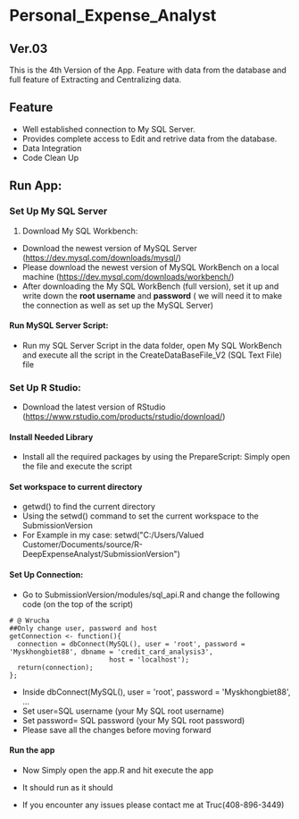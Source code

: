 # Personal_Expense_Analyst

## Ver.03
This is the 4th Version of the App. Feature with data from the database and full feature of Extracting and Centralizing data.

## Feature
- Well established connection to My SQL Server.
- Provides complete access to Edit and retrive data from the database.
- Data Integration
- Code Clean Up

## Run App:
### Set Up My SQL Server
1. Download My SQL Workbench:
- Download the newest version of MySQL Server (https://dev.mysql.com/downloads/mysql/)
- Please download the newest version of MySQL WorkBench on a local machine (https://dev.mysql.com/downloads/workbench/)
- After downloading the My SQL WorkBench (full version), set it up and write down the <b>root username</b> and <b>password</b> ( we will need it to make the connection as well as set up the MySQL Server)
#### Run MySQL Server Script:
- Run my SQL Server Script in the data folder, open My SQL WorkBench and execute all the script in the CreateDataBaseFile_V2 (SQL Text File) file 


### Set Up R Studio:
- Download the latest version of RStudio (https://www.rstudio.com/products/rstudio/download/)
#### Install Needed Library
- Install all the required packages by using the PrepareScript: Simply open the file and execute the script

#### Set workspace to current directory
- getwd() to find the current directory
- Using the setwd() command to set the current workspace to the SubmissionVersion
- For Example in my case: setwd("C:/Users/Valued Customer/Documents/source/R-DeepExpenseAnalyst/SubmissionVersion")

#### Set Up Connection:
- Go to SubmissionVersion/modules/sql_api.R and change the following code (on the top of the script)
```
# @ Wrucha
##Only change user, password and host
getConnection <- function(){
  connection = dbConnect(MySQL(), user = 'root', password = 'Myskhongbiet88', dbname = 'credit_card_analysis3',
                         host = 'localhost');
  return(connection);
};
```
- Inside dbConnect(MySQL(), user = 'root', password = 'Myskhongbiet88', ...
- Set user=SQL username (your My SQL root username)
- Set password= SQL password (your My SQL root password)
- Please save all the changes before moving forward

#### Run the app
- Now Simply open the app.R and hit execute the app
- It should run as it should

- If you encounter any issues please contact me at Truc(408-896-3449)
